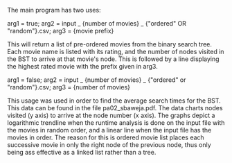 The main program has two uses: 

arg1 = true; arg2 = input _ {number of movies} _ {"ordered" OR "random"}.csv; arg3 = {movie prefix}

This will return a list of pre-ordered movies from the binary search tree. Each movie name is listed with
its rating, and the number of nodes visited in the BST to arrive at that movie's node. This is followed by
a line displaying the highest rated movie with the prefix given in arg3.

arg1 = false; arg2 = input _ {number of movies} _ {"ordered" or "random"}.csv; arg3 = {number of movies}

This usage was used in order to find the average search times for the BST. This data can be found in the 
file pa02_sbaweja.pdf. The data charts nodes visited (y axis) to arrive at the node number (x axis). The graphs 
depict a logarithmic trendline when the runtime analysis is done on the input file with the movies in random 
order, and a linear line when the input file has the movies in order. The reason for this is ordered movie list 
places each successive movie in only the right node of the previous node, thus only being ass effective as a 
linked list rather than a tree. 

